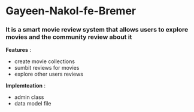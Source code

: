 # Gayeen-Nakol-fe-Bremer

### It is a smart movie review system that allows users to explore movies and the community review about it

**Features** :
- create movie collections
- sumbit reviews for movies
- explore other users reviews

**Implemteation** :
- admin class
- data model file

  
